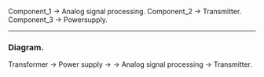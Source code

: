 
Component_1 -> Analog signal processing.
Component_2 -> Transmitter.
Component_3 -> Powersupply.

---
### Diagram.

Transformer -> Power supply -> 
-> Analog signal processing -> Transmitter.
